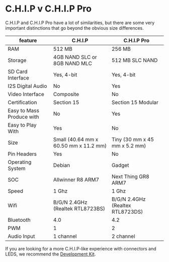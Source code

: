 # C.H.I.P v C.H.I.P Pro

C.H.I.P and C.H.I.P Pro have a lot of similarities, but there are some very important distinctions that go beyond the obvious size differences. 

feature | C.H.I.P | C.H.I.P Pro
--- | --- | ---
RAM | 512 MB | 256 MB
Storage | 4GB NAND SLC or 8GB NAND MLC | 512 MB SLC NAND
SD Card Interface | Yes, 4-bit | Yes, 4-bit
I2S Digital Audio | No | Yes
Video Interface | Composite | No
Certification | Section 15 | Section 15 Modular
Easy to Mass Produce with | No | Yes
Easy to Play With | Yes | No
Size | Small (40.64 mm x 60.50 mm x 11.2 mm) | Tiny (30 mm x 45 mm x 5.2 mm)
Pin Headers | Yes | No
Operating System | Debian | Gadget
SOC | Allwinner R8 ARM7 | Next Thing GR8 ARM7
Speed | 1 Ghz | 1 Ghz
Wifi | B/G/N 2.4GHz (Realtek RTL8723BS) |	B/G/N 2.4GHz (Realtex RTL8723DS)
Bluetooth | 4.0 | 4.2
PWM | 1 | 2
Audio Input | 1 channel | 2 channel

If you are looking for a more C.H.I.P-like experience with connectors and LEDS, we recommend the [Development Kit](http://www.getchip.com/pages/chippro.html). 